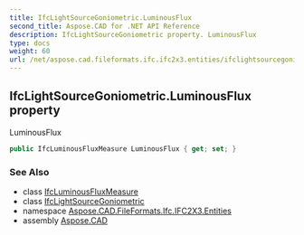 ```yaml
---
title: IfcLightSourceGoniometric.LuminousFlux
second_title: Aspose.CAD for .NET API Reference
description: IfcLightSourceGoniometric property. LuminousFlux
type: docs
weight: 60
url: /net/aspose.cad.fileformats.ifc.ifc2x3.entities/ifclightsourcegoniometric/luminousflux/
---
```

## IfcLightSourceGoniometric.LuminousFlux property

LuminousFlux

```csharp
public IfcLuminousFluxMeasure LuminousFlux { get; set; }
```

### See Also

* class [IfcLuminousFluxMeasure](../../../aspose.cad.fileformats.ifc.ifc2x3.types/ifcluminousfluxmeasure/)
* class [IfcLightSourceGoniometric](../)
* namespace [Aspose.CAD.FileFormats.Ifc.IFC2X3.Entities](../../ifclightsourcegoniometric/)
* assembly [Aspose.CAD](../../../)


